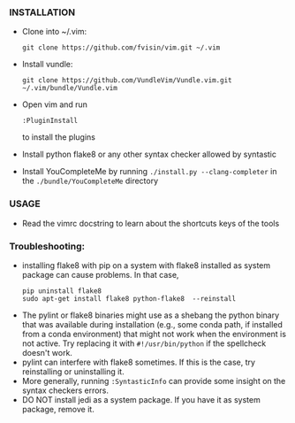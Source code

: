 ### INSTALLATION

* Clone into ~/.vim: 
  ```
  git clone https://github.com/fvisin/vim.git ~/.vim
  ```
* Install vundle: 
  ```
  git clone https://github.com/VundleVim/Vundle.vim.git ~/.vim/bundle/Vundle.vim
  ```

* Open vim and run 
  ```
  :PluginInstall
  ```
  to install the plugins 

* Install python flake8 or any other syntax checker allowed by syntastic

* Install YouCompleteMe by running `./install.py --clang-completer` in the 
  `./bundle/YouCompleteMe` directory

### USAGE

* Read the vimrc docstring to learn about the shortcuts keys of the tools

###  Troubleshooting:
  - installing flake8 with pip on a system with flake8 installed as system
    package can cause problems. In that case,
    ```
    pip uninstall flake8
    sudo apt-get install flake8 python-flake8  --reinstall
    ```
  - The pylint or flake8 binaries might use as a shebang the python binary that
    was available during installation (e.g., some conda path, if installed from
    a conda environment) that might not work when the environment is not
    active.  Try replacing it with `#!/usr/bin/python` if the spellcheck
    doesn't work.
  - pylint can interfere with flake8 sometimes. If this is the case, try
    reinstalling or uninstalling it.
  - More generally, running `:SyntasticInfo` can provide some insight on the 
    syntax checkers errors.
  - DO NOT install jedi as a system package. If you have it as system package, remove it.

